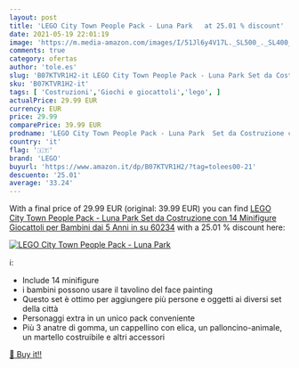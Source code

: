 ```yaml
---
layout: post
title: 'LEGO City Town People Pack - Luna Park   at 25.01 % discount'
date: 2021-05-19 22:01:19
image: 'https://m.media-amazon.com/images/I/51Jl6y4V17L._SL500_._SL400_.jpg'
comments: true
category: ofertas
author: 'tole.es'
slug: 'B07KTVR1H2-it LEGO City Town People Pack - Luna Park Set da Costruzione...'
sku: 'B07KTVR1H2-it'
tags: [ 'Costruzioni','Giochi e giocattoli','lego', ]
actualPrice: 29.99 EUR
currency: EUR
price: 29.99
comparePrice: 39.99 EUR
prodname: 'LEGO City Town People Pack - Luna Park  Set da Costruzione con 14 Minifigure  Giocattoli per Bambini dai 5 Anni in su  60234'
country: 'it'
flag: '🇮🇹'
brand: 'LEGO'
buyurl: 'https://www.amazon.it/dp/B07KTVR1H2/?tag=tolees00-21'
descuento: '25.01'
average: '33.24'
---
```


With a final price of 29.99 EUR (original: 39.99 EUR) you can find [LEGO City Town People Pack - Luna Park  Set da Costruzione con 14 Minifigure  Giocattoli per Bambini dai 5 Anni in su  60234](https://www.amazon.it/dp/B07KTVR1H2/?tag=tolees00-21) with a  25.01 % discount here:

[![LEGO City Town People Pack - Luna Park  ](https://m.media-amazon.com/images/I/51Jl6y4V17L._SL500_._SL400_.jpg)](https://www.amazon.it/dp/B07KTVR1H2/?tag=tolees00-21)

ℹ️:

- Include 14 minifigure
- i bambini possono usare il tavolino del face painting
- Questo set è ottimo per aggiungere più persone e oggetti ai diversi set della città
- Personaggi extra in un unico pack conveniente
- Più 3 anatre di gomma, un cappellino con elica, un palloncino-animale, un martello costruibile e altri accessori

[🛒 Buy it!!](https://www.amazon.it/dp/B07KTVR1H2/?tag=tolees00-21)
